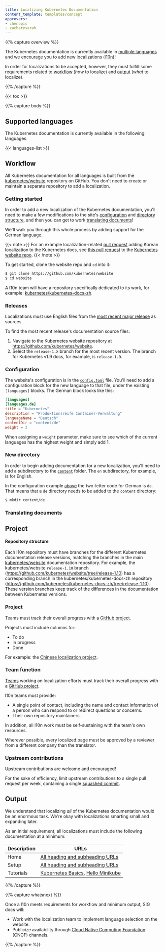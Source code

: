 ```yaml
---
title: Localizing Kubernetes Documentation
content_template: templates/concept
approvers:
- chenopis
- zacharysarah
---
```


{{% capture overview %}}

The Kubernetes documentation is currently available in [multiple languages](#supported-languages) and we encourage you to add new localizations ([l10n](https://blog.mozilla.org/l10n/2011/12/14/i18n-vs-l10n-whats-the-diff/))!

In order for localizations to be accepted, however, they must fulfill some requirements related to [workflow](#workflow) (*how* to localize) and [output](#output) (*what* to localize).

{{% /capture %}}

{{< toc >}}

{{% capture body %}}

## Supported languages

The Kubernetes documentation is currently available in the following languages:

{{< languages-list >}}

## Workflow  

All Kubernetes documentation for all languages is built from the [kubernetes/website](https://github.com/kubernetes/website) repository on GitHub. You don't need to create or maintain a separate repository to add a localization.

### Getting started

In order to add a new localization of the Kubernetes documentation, you'll need to make a few modifications to the site's [configuration](#configuration) and [directory structure](#new-directory), and then you can get to work [translating documents](#translating-documents)!

We'll walk you through this whole process by adding support for the German language.

{{< note >}}
For an example localization-related [pull request](../create-pull-request) adding Korean localization to the Kubernetes docs, see [this pull request](https://github.com/kubernetes/website/pull/8636) to the [Kubernetes website repo](https://github.com/kubernetes/website).
{{< /note >}}

To get started, clone the website repo and `cd` into it:

```bash
$ git clone https://github.com/kubernetes/website
$ cd website
```

A l10n team will have a repository specifically dedicated to its work, for example: [kubernetes/kubernetes-docs-zh](https://github.com/kubernetes/kubernetes-docs-zh).

### Releases

Localizations must use English files from the [most recent major
release](https://kubernetes.io/docs/home/supported-doc-versions/#current-version) as sources.

To find the most recent release's documentation source files:

1. Navigate to the Kubernetes website repository at https://github.com/kubernetes/website.
2. Select the `release-1.X` branch for the most recent version. The branch for Kubernetes v1.9 docs, for example, is `release-1.9`.

### Configuration

The website's configuration is in the [`config.toml`](https://github.com/kubernetes/website/tree/master/config.toml) file. You'll need to add a configuration block for the new language to that file, under the existing `[languages]` blocks. The German block looks like this:

```toml
[languages]
[languages.de]
title = "Kubernetes"
description = "Produktionsreife Container-Verwaltung"
languageName = "Deutsch"
contentDir = "content/de"
weight = 3
```

When assigning a `weight` parameter, make sure to see which of the current languages has the highest weight and simply add 1.

### New directory

In order to begin adding documentation for a new localization, you'll need to add a subdirectory to the [`content`](https://github.com/kubernetes/website/tree/master/content) folder. The `en` subdirectory, for example, is for English.

In the configuration example [above](#configuration) the two-letter code for German is `de`. That means that a `de` directory needs to be added to the `content` directory:

```bash
$ mkdir content/de
```

### Translating documents

## Project
#### Repository structure

Each l10n repository must have branches for the different Kubernetes documentation release versions, matching the branches in the main [kubernetes/website](https://github.com/kubernetes/website) documentation repository. For example, the kubernetes/website `release-1.10` branch (https://github.com/kubernetes/website/tree/release-1.10) has a corresponding branch in the kubernetes/kubernetes-docs-zh repository (https://github.com/kubernetes/kubernetes-docs-zh/tree/release-1.10). These version branches keep track of the differences in the documentation between Kubernetes versions.

### Project

Teams must track their overall progress with a [GitHub project](https://help.github.com/articles/creating-a-project-board/).

Projects must include columns for:

- To do
- In progress
- Done

For example: the [Chinese localization project](https://github.com/kubernetes/kubernetes-docs-zh/projects/1).

### Team function

[Teams](#teams-function) working on localization efforts must track their overall progress with a [GitHub project](https://help.github.com/articles/creating-a-project-board/).

l10n teams must provide:

* A single point of contact, including the name and contact information of a person who can respond to or redirect questions or concerns.
* Their own repository maintainers.

In addition, all l10n work must be self-sustaining with the team's own resources.

Wherever possible, every localized page must be approved by a reviewer from a different company than the translator.

### Upstream contributions

Upstream contributions are welcome and encouraged!

For the sake of efficiency, limit upstream contributions to a single pull request per week, containing a single [squashed commit](https://github.com/todotxt/todo.txt-android/wiki/Squash-All-Commits-Related-to-a-Single-Issue-into-a-Single-Commit).

## Output

We understand that localizing *all* of the Kubernetes documentation would be an enormous task. We're okay with localizations smarting small and expanding later.

As an initial requirement, all localizations must include the following documentation at a minimum:

Description | URLs
-----|-----
Home | [All heading and subheading URLs](https://kubernetes.io/docs/home/)
Setup | [All heading and subheading URLs](https://kubernetes.io/docs/setup/)
Tutorials | [Kubernetes Basics](https://kubernetes.io/docs/tutorials/), [Hello Minikube](https://kubernetes.io/docs/tutorials/stateless-application/hello-minikube/)

{{% /capture %}}

{{% capture whatsnext %}}

Once a l10n meets requirements for workflow and minimum output, SIG docs will:

- Work with the localization team to implement language selection on the website.
- Publicize availability through [Cloud Native Computing Foundation](https://www.cncf.io/) (CNCF) channels.

{{% /capture %}}
